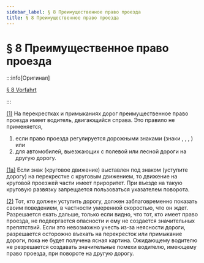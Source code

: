 ```yaml
---
sidebar_label: § 8 Преимущественное право проезда
title: § 8 Преимущественное право проезда
---
```


<VerifiedTranslationIcon />

# § 8 Преимущественное право проезда

:::info[Оригинал]

[§ 8 Vorfahrt](https://www.gesetze-im-internet.de/stvo_2013/__8.html)

:::


<span id="1">[(1)](#1)</span> На перекрестках и примыканиях дорог преимущественное право проезда имеет водитель, двигающийся справа. Это правило не применяется,
1. если право проезда регулируется дорожными знаками (знаки <TrafficSign sign="205" />, <TrafficSign sign="206" />, <TrafficSign sign="301" />, <TrafficSign sign="306" />) или
2. для автомобилей, выезжающих с полевой или лесной дороги на другую дорогу.


<span id="1a">[(1a)](#1a)</span> Если знак <TrafficSign sign="215" /> (круговое движение) выставлен под знаком <TrafficSign sign="205" /> (уступите дорогу) на перекрестке с
круговым движением, то движение на круговой проезжей части имеет прироритет. При въезде на такую
круговую развязку запрещается пользоваться указателем поворота.


<span id="2">[(2)](#2)</span> Тот, кто должен уступить дорогу, должен заблаговременно показать своим поведением, в частности
умеренной скоростью, что он ждет. Разрешается ехать дальше, только если видно, что тот, кто имеет
право проезда, не подвергается опасности и ему не создается значительных препятствий. Если это невозможно
учесть из-за неясности дороги, разрешается осторожно въехать на перекресток или примыкание дороги, пока не
будет получена ясная картина. Ожидающему водителю не резрешается создавать значительные помехи водителю, имеющему право проезда, при повороте на другую дорогу.
